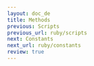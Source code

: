 ```yaml
---
layout: doc_de
title: Methods
previous: Scripts
previous_url: ruby/scripts
next: Constants
next_url: ruby/constants
review: true
---
```

